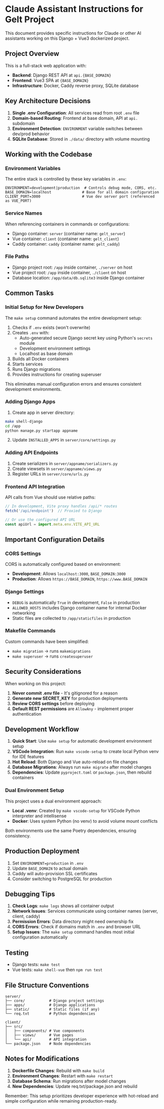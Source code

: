 # Claude Assistant Instructions for Gelt Project

This document provides specific instructions for Claude or other AI assistants working on this Django + Vue3 dockerized project.

## Project Overview

This is a full-stack web application with:
- **Backend**: Django REST API at `api.{BASE_DOMAIN}`
- **Frontend**: Vue3 SPA at `{BASE_DOMAIN}`
- **Infrastructure**: Docker, Caddy reverse proxy, SQLite database

## Key Architecture Decisions

1. **Single .env Configuration**: All services read from root `.env` file
2. **Domain-based Routing**: Frontend at base domain, API at `api.` subdomain
3. **Environment Detection**: `ENVIRONMENT` variable switches between dev/prod behavior
4. **SQLite Database**: Stored in `./data/` directory with volume mounting

## Working with the Codebase

### Environment Variables

The entire stack is controlled by these key variables in `.env`:

```env
ENVIRONMENT=development|production  # Controls debug mode, CORS, etc.
BASE_DOMAIN=localhost              # Base for all domain configuration
CLIENT_PORT=3000                   # Vue dev server port (referenced as VUE_PORT)
```

### Service Names

When referencing containers in commands or configurations:
- Django container: `server` (container name: `gelt_server`)
- Vue container: `client` (container name: `gelt_client`)
- Caddy container: `caddy` (container name: `gelt_caddy`)

### File Paths

- Django project root: `/app` inside container, `./server` on host
- Vue project root: `/app` inside container, `./client` on host
- Database location: `/app/data/db.sqlite3` inside Django container

## Common Tasks

### Initial Setup for New Developers

The `make setup` command automates the entire development setup:

1. Checks if `.env` exists (won't overwrite)
2. Creates `.env` with:
   - Auto-generated secure Django secret key using Python's `secrets` module
   - Development environment settings
   - Localhost as base domain
3. Builds all Docker containers
4. Starts services
5. Runs Django migrations
6. Provides instructions for creating superuser

This eliminates manual configuration errors and ensures consistent development environments.

### Adding Django Apps

1. Create app in server directory:
```bash
make shell-django
cd /app
python manage.py startapp appname
```

2. Update `INSTALLED_APPS` in `server/core/settings.py`

### Adding API Endpoints

1. Create serializers in `server/appname/serializers.py`
2. Create viewsets in `server/appname/views.py`
3. Register URLs in `server/core/urls.py`

### Frontend API Integration

API calls from Vue should use relative paths:
```javascript
// In development, Vite proxy handles /api/* routes
fetch('/api/endpoint')  // Proxied to Django

// Or use the configured API URL
const apiUrl = import.meta.env.VITE_API_URL
```

## Important Configuration Details

### CORS Settings

CORS is automatically configured based on environment:
- **Development**: Allows `localhost:3000`, `BASE_DOMAIN:3000`
- **Production**: Allows `https://BASE_DOMAIN`, `https://www.BASE_DOMAIN`

### Django Settings

- `DEBUG` is automatically `True` in development, `False` in production
- `ALLOWED_HOSTS` includes Django container name for internal Docker networking
- Static files are collected to `/app/staticfiles` in production

### Makefile Commands

Custom commands have been simplified:
- `make migration` → runs `makemigrations`
- `make superuser` → runs `createsuperuser`

## Security Considerations

When working on this project:

1. **Never commit .env file** - It's gitignored for a reason
2. **Generate new SECRET_KEY** for production deployments
3. **Review CORS settings** before deploying
4. **Default REST permissions** are `AllowAny` - implement proper authentication

## Development Workflow

1. **Quick Start**: Use `make setup` for automatic development environment setup
2. **VSCode Integration**: Run `make vscode-setup` to create local Python venv for IDE features
3. **Hot Reload**: Both Django and Vue auto-reload on file changes
4. **Database Migrations**: Always run `make migrate` after model changes
5. **Dependencies**: Update `pyproject.toml` or `package.json`, then rebuild containers

### Dual Environment Setup

This project uses a dual environment approach:
- **Local .venv**: Created by `make vscode-setup` for VSCode Python interpreter and intellisense
- **Docker**: Uses system Python (no venv) to avoid volume mount conflicts

Both environments use the same Poetry dependencies, ensuring consistency.

## Production Deployment

1. Set `ENVIRONMENT=production` in `.env`
2. Update `BASE_DOMAIN` to actual domain
3. Caddy will auto-provision SSL certificates
4. Consider switching to PostgreSQL for production

## Debugging Tips

1. **Check Logs**: `make logs` shows all container output
2. **Network Issues**: Services communicate using container names (server, client, caddy)
3. **Permission Errors**: Data directory might need ownership fix
4. **CORS Errors**: Check if domains match in `.env` and browser URL
5. **Setup Issues**: The `make setup` command handles most initial configuration automatically

## Testing

- Django tests: `make test`
- Vue tests: `make shell-vue` then `npm run test`

## File Structure Conventions

```
server/
├── core/           # Django project settings
├── apps/           # Django applications
├── static/         # Static files (if any)
└── req.txt         # Python dependencies

client/
├── src/
│   ├── components/ # Vue components
│   ├── views/      # Vue pages
│   └── api/        # API integration
└── package.json    # Node dependencies
```

## Notes for Modifications

1. **Dockerfile Changes**: Rebuild with `make build`
2. **Environment Changes**: Restart with `make restart`
3. **Database Schema**: Run migrations after model changes
4. **New Dependencies**: Update req.txt/package.json and rebuild

Remember: This setup prioritizes developer experience with hot-reload and simple configuration while remaining production-ready.